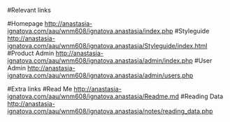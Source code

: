 #Relevant links

#Homepage
http://anastasia-ignatova.com/aau/wnm608/ignatova.anastasia/index.php
#Styleguide
http://anastasia-ignatova.com/aau/wnm608/ignatova.anastasia/Styleguide/index.html
#Product Admin
http://anastasia-ignatova.com/aau/wnm608/ignatova.anastasia/admin/index.php
#User Admin
http://anastasia-ignatova.com/aau/wnm608/ignatova.anastasia/admin/users.php


#Extra links
#Read Me
http://anastasia-ignatova.com/aau/wnm608/ignatova.anastasia/Readme.md
#Reading Data
http://anastasia-ignatova.com/aau/wnm608/ignatova.anastasia/notes/reading_data.php
